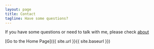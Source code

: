 ```yaml
---
layout: page
title: Contact
tagline: Have some questions?
---
```


If you have some questions or need to talk with me, please check [about](https://priyono.id/about.html)

[Go to the Home Page]({{ site.url }}{{ site.baseurl }})
